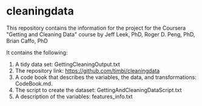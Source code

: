 # cleaningdata
This repository contains the information for the project for the Coursera "Getting and Cleaning Data" course by Jeff Leek, PhD, Roger D. Peng, PhD, Brian Caffo, PhD

It contains the following:

1) A tidy data set: GettingCleaningOutput.txt
2) The repository link:  https://github.com/timbi/cleaningdata
3) A code book that describes the variables, the data, and transformations: CodeBook.md.
4) The script to create the dataset: GettingAndCleaningDataScript.txt
5) A description of the variables:  features_info.txt
